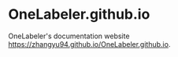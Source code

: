 # OneLabeler.github.io

OneLabeler's documentation website <https://zhangyu94.github.io/OneLabeler.github.io>.
